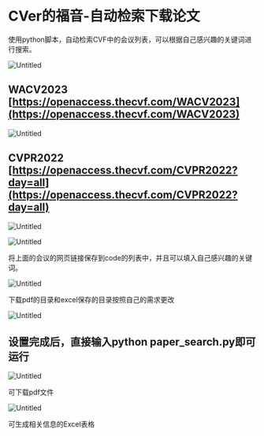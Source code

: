 # 

# CVer的福音-自动检索下载论文

使用python脚本，自动检索CVF中的会议列表，可以根据自己感兴趣的关键词进行搜索。

![Untitled](https://s3-us-west-2.amazonaws.com/secure.notion-static.com/426ae5a6-03a8-45b8-a69e-1b6b324a2450/Untitled.png)

## WACV2023 [https://openaccess.thecvf.com/WACV2023](https://openaccess.thecvf.com/WACV2023)

![Untitled](https://s3-us-west-2.amazonaws.com/secure.notion-static.com/268dba0c-eff4-4b4d-8f02-93eb840e4d5b/Untitled.png)

## CVPR2022 [https://openaccess.thecvf.com/CVPR2022?day=all](https://openaccess.thecvf.com/CVPR2022?day=all)

![Untitled](https://s3-us-west-2.amazonaws.com/secure.notion-static.com/665d2311-cbc5-4a09-9e39-685ba5c25269/Untitled.png)

![Untitled](https://s3-us-west-2.amazonaws.com/secure.notion-static.com/a6c3442d-739a-4499-b0a2-b7c5a4affa33/Untitled.png)

将上面的会议的网页链接保存到code的列表中，并且可以填入自己感兴趣的关键词。

![Untitled](https://s3-us-west-2.amazonaws.com/secure.notion-static.com/9daf23f0-09e8-4a05-9dab-5def29e0238a/Untitled.png)

下载pdf的目录和excel保存的目录按照自己的需求更改

![Untitled](https://s3-us-west-2.amazonaws.com/secure.notion-static.com/28d13399-cff5-430f-859a-35ef1bcf07e7/Untitled.png)

## 设置完成后，直接输入python paper_search.py即可运行

![Untitled](https://s3-us-west-2.amazonaws.com/secure.notion-static.com/64dc42c5-1130-4d17-af23-f2334b9679a5/Untitled.png)

可下载pdf文件

![Untitled](https://s3-us-west-2.amazonaws.com/secure.notion-static.com/9981c002-4ff0-4dec-b266-2eb337112832/Untitled.png)

可生成相关信息的Excel表格